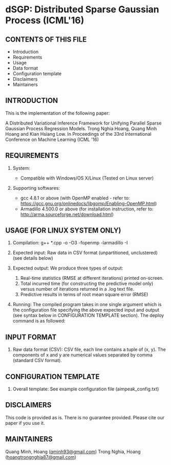 # dSGP: Distributed Sparse Gaussian Process (ICML'16)

CONTENTS OF THIS FILE
---------------------
 * Introduction
 * Requirements
 * Usage
 * Data format
 * Configuration template
 * Disclaimers
 * Maintainers

INTRODUCTION
---------------------
This is the implementation of the following paper: 

A Distributed Variational Inference Framework for Unifying Parallel Sparse Gaussian Process Regression Models.
Trong Nghia Hoang, Quang Minh Hoang and Kian Hsiang Low. 
In Proceedings of the 33rd International Conference on Machine Learning (ICML '16)

REQUIREMENTS
---------------------
1. System:
   - Compatible with Windows/OS X/Linux
     (Tested on Linux server)

2. Supporting softwares:
   - gcc 4.8.1 or above (with OpenMP enabled - refer to: https://gcc.gnu.org/onlinedocs/libgomp/Enabling-OpenMP.html)
   - Armadillo 4.500.0 or above (for installation instruction, refer to: http://arma.sourceforge.net/download.html)

USAGE (FOR LINUX SYSTEM ONLY)
---------------------
1. Compilation:
   g++ *.cpp -o <executable-filename> -O3 -fopenmp -larmadillo -I <armadillo-header-folder-directory>

2. Expected input:
   Raw data in CSV format (unpartitioned, unclustered) (see details below)
   
3. Expected output:
   We produce three types of output:
	1) Real-time statistics (RMSE at different iterations) printed on-screen.
	2) Total incurred time (for constructing the predictive model only) versus number of iterations returned in a .log text file.
	3) Predictive results in terms of root mean square error (RMSE)
  
4. Running:
   The compiled program takes in one single argument which is the configuration file specifying the above expected input and output 
   (see syntax below in CONFIGURATION TEMPLATE section). The deploy command is as followed:
   <executable-filename> <configuration-file>

INPUT FORMAT
---------------------
1.  Raw data format (CSV):
    CSV file, each line contains a tuple of (x, y). The components of x and y are numerical values separated by comma (standard CSV format).

CONFIGURATION TEMPLATE
---------------------
1.  Overall template:
    See example configuration file (aimpeak_config.txt)
	
DISCLAIMERS
---------------------
This code is provided as is. There is no guarantee provided. Please cite our paper if you use it.

MAINTAINERS
---------------------
Quang Minh, Hoang (qminh93@gmail.com)
Trong Nghia, Hoang (hoangtrongnghia87@gmail.com)
